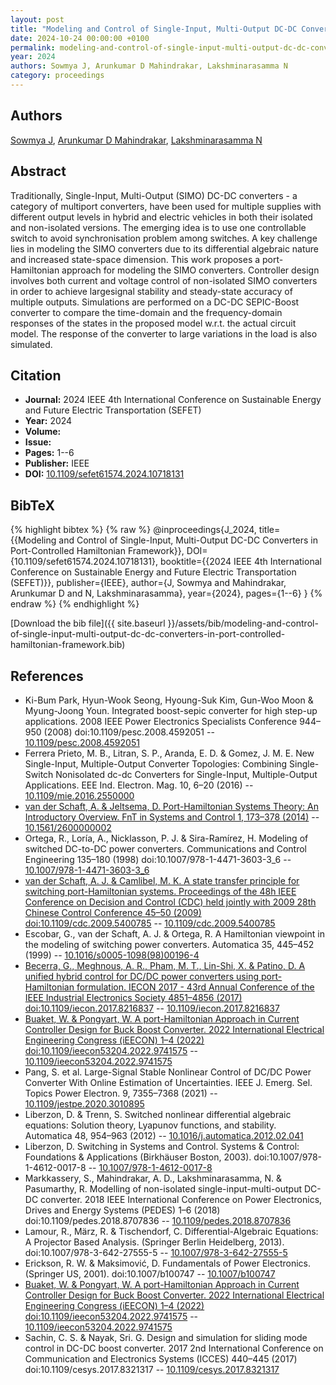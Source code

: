 ```yaml
---
layout: post
title: "Modeling and Control of Single-Input, Multi-Output DC-DC Converters in Port-Controlled Hamiltonian Framework"
date: 2024-10-24 00:00:00 +0100
permalink: modeling-and-control-of-single-input-multi-output-dc-dc-converters-in-port-controlled-hamiltonian-framework
year: 2024
authors: Sowmya J, Arunkumar D Mahindrakar, Lakshminarasamma N
category: proceedings
---
```

 
## Authors
[Sowmya J](authors/sowmya-j), [Arunkumar D Mahindrakar](authors/arun-d-mahindrakar), [Lakshminarasamma N](authors/n-lakshminarasamma)
 
## Abstract
Traditionally, Single-Input, Multi-Output (SIMO) DC-DC converters - a category of multiport converters, have been used for multiple supplies with different output levels in hybrid and electric vehicles in both their isolated and non-isolated versions. The emerging idea is to use one controllable switch to avoid synchronisation problem among switches. A key challenge lies in modeling the SIMO converters due to its differential algebraic nature and increased state-space dimension. This work proposes a port-Hamiltonian approach for modeling the SIMO converters. Controller design involves both current and voltage control of non-isolated SIMO converters in order to achieve largesignal stability and steady-state accuracy of multiple outputs. Simulations are performed on a DC-DC SEPIC-Boost converter to compare the time-domain and the frequency-domain responses of the states in the proposed model w.r.t. the actual circuit model. The response of the converter to large variations in the load is also simulated.
 
## Citation
- **Journal:** 2024 IEEE 4th International Conference on Sustainable Energy and Future Electric Transportation (SEFET)
- **Year:** 2024
- **Volume:** 
- **Issue:** 
- **Pages:** 1--6
- **Publisher:** IEEE
- **DOI:** [10.1109/sefet61574.2024.10718131](https://doi.org/10.1109/sefet61574.2024.10718131)
 
## BibTeX
{% highlight bibtex %}
{% raw %}
@inproceedings{J_2024,
  title={{Modeling and Control of Single-Input, Multi-Output DC-DC Converters in Port-Controlled Hamiltonian Framework}},
  DOI={10.1109/sefet61574.2024.10718131},
  booktitle={{2024 IEEE 4th International Conference on Sustainable Energy and Future Electric Transportation (SEFET)}},
  publisher={IEEE},
  author={J, Sowmya and Mahindrakar, Arunkumar D and N, Lakshminarasamma},
  year={2024},
  pages={1--6}
}
{% endraw %}
{% endhighlight %}
 
[Download the bib file]({{ site.baseurl }}/assets/bib/modeling-and-control-of-single-input-multi-output-dc-dc-converters-in-port-controlled-hamiltonian-framework.bib)
 
## References
- Ki-Bum Park, Hyun-Wook Seong, Hyoung-Suk Kim, Gun-Woo Moon & Myung-Joong Youn. Integrated boost-sepic converter for high step-up applications. 2008 IEEE Power Electronics Specialists Conference 944–950 (2008) doi:10.1109/pesc.2008.4592051 -- [10.1109/pesc.2008.4592051](https://doi.org/10.1109/pesc.2008.4592051)
- Ferrera Prieto, M. B., Litran, S. P., Aranda, E. D. & Gomez, J. M. E. New Single-Input, Multiple-Output Converter Topologies: Combining Single-Switch Nonisolated dc-dc Converters for Single-Input, Multiple-Output Applications. EEE Ind. Electron. Mag. 10, 6–20 (2016) -- [10.1109/mie.2016.2550000](https://doi.org/10.1109/mie.2016.2550000)
- [van der Schaft, A. & Jeltsema, D. Port-Hamiltonian Systems Theory: An Introductory Overview. FnT in Systems and Control 1, 173–378 (2014)](port-hamiltonian-systems-theory-an-introductory-overview) -- [10.1561/2600000002](https://doi.org/10.1561/2600000002)
- Ortega, R., Loría, A., Nicklasson, P. J. & Sira-Ramírez, H. Modeling of switched DC-to-DC power converters. Communications and Control Engineering 135–180 (1998) doi:10.1007/978-1-4471-3603-3_6 -- [10.1007/978-1-4471-3603-3_6](https://doi.org/10.1007/978-1-4471-3603-3_6)
- [van der Schaft, A. J. & Camlibel, M. K. A state transfer principle for switching port-Hamiltonian systems. Proceedings of the 48h IEEE Conference on Decision and Control (CDC) held jointly with 2009 28th Chinese Control Conference 45–50 (2009) doi:10.1109/cdc.2009.5400785](a-state-transfer-principle-for-switching-port-hamiltonian-systems) -- [10.1109/cdc.2009.5400785](https://doi.org/10.1109/cdc.2009.5400785)
- Escobar, G., van der Schaft, A. J. & Ortega, R. A Hamiltonian viewpoint in the modeling of switching power converters. Automatica 35, 445–452 (1999) -- [10.1016/s0005-1098(98)00196-4](https://doi.org/10.1016/s0005-1098(98)00196-4)
- [Becerra, G., Meghnous, A. R., Pham, M. T., Lin-Shi, X. & Patino, D. A unified hybrid control for DC/DC power converters using port-Hamiltonian formulation. IECON 2017 - 43rd Annual Conference of the IEEE Industrial Electronics Society 4851–4856 (2017) doi:10.1109/iecon.2017.8216837](a-unified-hybrid-control-for-dc-dc-power-converters-using-port-hamiltonian-formulation) -- [10.1109/iecon.2017.8216837](https://doi.org/10.1109/iecon.2017.8216837)
- [Buaket, W. & Pongyart, W. A port-Hamiltonian Approach in Current Controller Design for Buck Boost Converter. 2022 International Electrical Engineering Congress (iEECON) 1–4 (2022) doi:10.1109/ieecon53204.2022.9741575](a-port-hamiltonian-approach-in-current-controller-design-for-buck-boost-converter) -- [10.1109/ieecon53204.2022.9741575](https://doi.org/10.1109/ieecon53204.2022.9741575)
- Pang, S. et al. Large-Signal Stable Nonlinear Control of DC/DC Power Converter With Online Estimation of Uncertainties. IEEE J. Emerg. Sel. Topics Power Electron. 9, 7355–7368 (2021) -- [10.1109/jestpe.2020.3010895](https://doi.org/10.1109/jestpe.2020.3010895)
- Liberzon, D. & Trenn, S. Switched nonlinear differential algebraic equations: Solution theory, Lyapunov functions, and stability. Automatica 48, 954–963 (2012) -- [10.1016/j.automatica.2012.02.041](https://doi.org/10.1016/j.automatica.2012.02.041)
- Liberzon, D. Switching in Systems and Control. Systems &amp; Control: Foundations &amp; Applications (Birkhäuser Boston, 2003). doi:10.1007/978-1-4612-0017-8 -- [10.1007/978-1-4612-0017-8](https://doi.org/10.1007/978-1-4612-0017-8)
- Markkassery, S., Mahindrakar, A. D., Lakshminarasamma, N. & Pasumarthy, R. Modelling of non-isolated single-input-multi-output DC-DC converter. 2018 IEEE International Conference on Power Electronics, Drives and Energy Systems (PEDES) 1–6 (2018) doi:10.1109/pedes.2018.8707836 -- [10.1109/pedes.2018.8707836](https://doi.org/10.1109/pedes.2018.8707836)
- Lamour, R., März, R. & Tischendorf, C. Differential-Algebraic Equations: A Projector Based Analysis. (Springer Berlin Heidelberg, 2013). doi:10.1007/978-3-642-27555-5 -- [10.1007/978-3-642-27555-5](https://doi.org/10.1007/978-3-642-27555-5)
- Erickson, R. W. & Maksimović, D. Fundamentals of Power Electronics. (Springer US, 2001). doi:10.1007/b100747 -- [10.1007/b100747](https://doi.org/10.1007/b100747)
- [Buaket, W. & Pongyart, W. A port-Hamiltonian Approach in Current Controller Design for Buck Boost Converter. 2022 International Electrical Engineering Congress (iEECON) 1–4 (2022) doi:10.1109/ieecon53204.2022.9741575](a-port-hamiltonian-approach-in-current-controller-design-for-buck-boost-converter) -- [10.1109/ieecon53204.2022.9741575](https://doi.org/10.1109/ieecon53204.2022.9741575)
- Sachin, C. S. & Nayak, Sri. G. Design and simulation for sliding mode control in DC-DC boost converter. 2017 2nd International Conference on Communication and Electronics Systems (ICCES) 440–445 (2017) doi:10.1109/cesys.2017.8321317 -- [10.1109/cesys.2017.8321317](https://doi.org/10.1109/cesys.2017.8321317)

